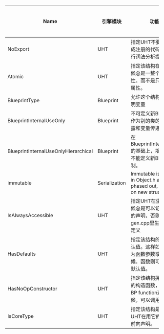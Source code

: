 |Name                                |引擎模块                |功能描述                                                                                                                                                                                                                                                            |常用程度|
|------------------------------------|--------------------|----------------------------------------------------------------------------------------------------------------------------------------------------------------------------------------------------------------------------------------------------------------|----|
|NoExport                            |UHT                 |指定UHT不要用来自动生成注册的代码，而只是进行词法分析提取元数据。                                                                                                                                                                                                                              |1   |
|Atomic                              |UHT                 |指定该结构在序列化的时候总是一整个输出全部属性，而不是只输出改变的属性。                                                                                                                                                                                                                            |1   |
|BlueprintType                       |Blueprint           |允许这个结构在蓝图中声明变量                                                                                                                                                                                                                                                  |5   |
|BlueprintInternalUseOnly            |Blueprint           |不可定义新BP变量，但可作为别的类的成员变量暴露和变量传递                                                                                                                                                                                                                                   |2   |
|BlueprintInternalUseOnlyHierarchical|Blueprint           |在BlueprintInternalUseOnly的基础上，增加了子类也不能定义新BP变量的限制。                                                                                                                                                                                                               |1   |
|immutable                           |Serialization       |Immutable is only legal in Object.h and is being phased out, do not use on new structs!                                                                                                                                                                         |    |
|IsAlwaysAccessible                  |UHT                 |指定UHT在生成文件的时候总是可以访问到改结构的声明，否则要在gen.cpp里生成镜像结构定义                                                                                                                                                                                                                 |0   |
|HasDefaults                         |UHT                 |指定该结构的字段拥有默认值。这样如果本结构作为函数参数或返回值时候，函数则可以为其提供默认值。                                                                                                                                                                                                                 |0   |
|HasNoOpConstructor                  |UHT                 |指定该结构拥有ForceInit的构造函数，这样在作为BP function返回值的时候，可以调用来初始化                                                                                                                                                                                                           |0   |
|IsCoreType                          |UHT                 |指定该结构是核心类，UHT在用它的时候不需要前向声明。                                                                                                                                                                                                                                     |0   |
